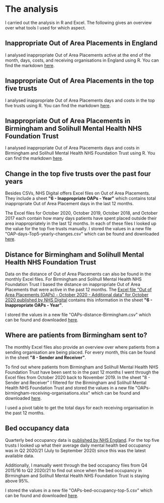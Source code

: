 # The analysis

I carried out the analysis in R and Excel. The following gives an overview over what tools I used for which aspect. 

## Inappropriate Out of Area Placements in England

I analysed inappropriate Out of Area Placements active at the end of the month, days, costs, and receiving organisations in England using R. You can find the markdown [here](https://github.com/vfillis/out-of-area-placements/blob/main/analysis/OAPs-England.Rmd). 

## Inappropriate Out of Area Placements in the top five trusts

I analysed inappropriate Out of Area Placements days and costs in the top five trusts using R. You can find the markdown [here](https://github.com/vfillis/out-of-area-placements/blob/main/analysis/OAPs-top-trusts.Rmd). 

## Inappropriate Out of Area Placements in Birmingham and Solihull Mental Health NHS Foundation Trust

I analysed inappropriate Out of Area Placements days and costs in Birmingham and Solihull Mental Health NHS Foundation Trust using R. You can find the markdown [here](https://github.com/vfillis/out-of-area-placements/blob/main/analysis/OAPs-Birmingham.Rmd). 

## Change in the top five trusts over the past four years

Besides CSVs, NHS Digital offers Excel files on Out of Area Placements. They include a sheet <b>"6 - Inappropriate OAPs - Year"</b> which contains total inappropriate Out of Area Placement days in the last 12 months. 

The Excel files for October 2020, October 2019, October 2018, and October 2017 each contain how many days patients have spent placed outside their area inappropriately in the last 12 months. In each of these files I looked up the value for the top five trusts manually. I stored the values in a new file "OAP-days-Top5-yearly-changes.csv" which can be found and downloaded [here](https://github.com/vfillis/out-of-area-placements/blob/main/analysis/OAP-days-Top5-yearly-changes.csv).

## Distance for Birmingham and Solihull Mental Health NHS Foundation Trust

Data on the distance of Out of Area Placements can also be found in the monthly Excel files. For Birmingham and Solihull Mental Health NHS Foundation Trust I based the distance on inappropriate Out of Area Placements that were active in the past 12 months. The [Excel file "Out of Area Placements (OAPs) - October 2020 - Additional data" for October 2020 published by NHS Digital](https://digital.nhs.uk/data-and-information/publications/statistical/out-of-area-placements-in-mental-health-services/october-2020) contains this information in the sheet <b>"6 - Inappropriate OAPs - Year"</b>. 

I stored the values in a new file "OAPs-distance-Birmingham.csv" which can be found and downloaded [here](https://github.com/vfillis/out-of-area-placements/blob/main/analysis/OAPs-distance-birmingham.csv).

## Where are patients from Birmingham sent to?

The monthly Excel files also provide an overview over where patients from a sending organisation are being placed. For every month, this can be found in the sheet <b>"8 - Sender and Receiver"</b>. 

To find out where patients from Birmingham and Solihull Mental Health NHS Foundation Trust have been sent to in the past 12 months I went through the Excel files from October 2020 back to November 2019. In the sheet "8 - Sender and Receiver" I filtered for the Birmingham and Solihull Mental Health NHS Foundation Trust and stored the values in a new file "OAPs-birmingham-receiving-organisations.xlsx" which can be found and downloaded [here](https://github.com/vfillis/out-of-area-placements/blob/main/analysis/OAPs-birmingham-receiving-organisations.xlsx). 

I used a pivot table to get the total days for each receiving organisation in the past 12 months. 

## Bed occupancy data 

Quarterly bed occupancy data is [published by NHS England](https://www.england.nhs.uk/statistics/statistical-work-areas/bed-availability-and-occupancy/bed-data-overnight/). For the top five trusts I looked up what their average daily mental health bed occupancy was in Q2 2020/21 (July to September 2020) since this was the latest available data. 

Additionally, I manually went through the bed occupancy files from Q4 2015/16 to Q2 2020/21 to find out since when the bed occupancy in Birmingham and Solihull Mental Health NHS Foundation Trust is staying above 95%. 

I stored the values in a new file "OAPs-bed-occupancy-top-5.csv" which can be found and downloaded [here](https://github.com/vfillis/out-of-area-placements/blob/main/analysis/OAPs-bed-occupancy-top-5.csv). 
